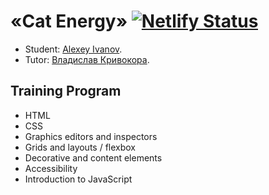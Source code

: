 # «Cat Energy» [![Netlify Status](https://api.netlify.com/api/v1/badges/414a8371-e8ce-479b-b449-0a9812e13110/deploy-status)](https://app.netlify.com/sites/cat-energy-18/deploys)


* Student: [Alexey Ivanov](https://up.htmlacademy.ru/javascript/19/user/406527).
* Tutor: [Владислав Кривокора](https://htmlacademy.ru/profile/krivokora).

## Training Program
* HTML
* CSS
* Graphics editors and inspectors
* Grids and layouts / flexbox
* Decorative and content elements
* Accessibility
* Introduction to JavaScript

